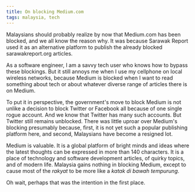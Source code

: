 ```yaml
---
title: On blocking Medium.com
tags: malaysia, tech
---
```


Malaysians should probably realize by now that Medium.com has been blocked, and we all know the reason why. It was because Sarawak Report used it as an alternative platform to publish the already blocked sarawakreport.org articles.

As a software engineer, I am a savvy tech user who knows how to bypass these blockings. But it still annoys me when I use my cellphone on local wireless networks, because Medium is blocked when I want to read something about tech or about whatever diverse range of articles there is on Medium.

To put it in perspective, the government's move to block Medium is not unlike a decision to block Twitter or Facebook all because of one single rogue account. And we know that Twitter has many such accounts. But Twitter still remains unblocked. There was little uproar over Medium's blocking presumably because, first, it is not yet such a popular publishing platform here, and second, Malaysians have become a resigned lot.

Medium is valuable. It is a global platform of bright minds and ideas where the latest thoughts can be expressed in more than 140 characters. It is a place of technology and software development articles, of quirky topics, and of modern life. Malaysia gains nothing in blocking Medium, except to cause most of the _rakyat_ to be more like a _katak di bawah tempurung_.

Oh wait, perhaps that was the intention in the first place.
